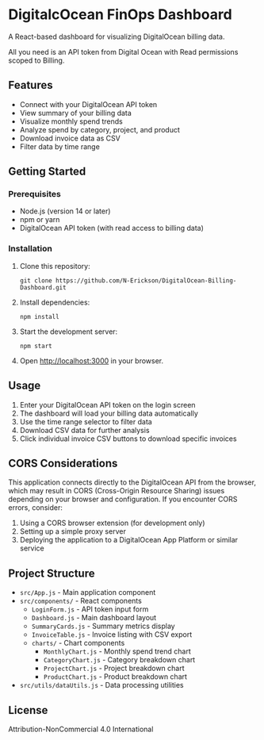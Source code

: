# DigitalcOcean FinOps Dashboard

A React-based dashboard for visualizing DigitalOcean billing data.

All you need is an API token from Digital Ocean with Read permissions scoped to Billing.

## Features

- Connect with your DigitalOcean API token
- View summary of your billing data
- Visualize monthly spend trends
- Analyze spend by category, project, and product
- Download invoice data as CSV
- Filter data by time range

## Getting Started

### Prerequisites

- Node.js (version 14 or later)
- npm or yarn
- DigitalOcean API token (with read access to billing data)

### Installation

1. Clone this repository:
   ```
   git clone https://github.com/N-Erickson/DigitalOcean-Billing-Dashboard.git
   ```

2. Install dependencies:
   ```
   npm install
   ```

3. Start the development server:
   ```
   npm start
   ```

4. Open [http://localhost:3000](http://localhost:3000) in your browser.

## Usage

1. Enter your DigitalOcean API token on the login screen
2. The dashboard will load your billing data automatically
3. Use the time range selector to filter data
4. Download CSV data for further analysis
5. Click individual invoice CSV buttons to download specific invoices

## CORS Considerations

This application connects directly to the DigitalOcean API from the browser, which may result in CORS (Cross-Origin Resource Sharing) issues depending on your browser and configuration. If you encounter CORS errors, consider:

1. Using a CORS browser extension (for development only)
2. Setting up a simple proxy server
3. Deploying the application to a DigitalOcean App Platform or similar service

## Project Structure

- `src/App.js` - Main application component
- `src/components/` - React components
  - `LoginForm.js` - API token input form
  - `Dashboard.js` - Main dashboard layout
  - `SummaryCards.js` - Summary metrics display
  - `InvoiceTable.js` - Invoice listing with CSV export
  - `charts/` - Chart components
    - `MonthlyChart.js` - Monthly spend trend chart
    - `CategoryChart.js` - Category breakdown chart
    - `ProjectChart.js` - Project breakdown chart
    - `ProductChart.js` - Product breakdown chart
- `src/utils/dataUtils.js` - Data processing utilities

## License
Attribution-NonCommercial 4.0 International
